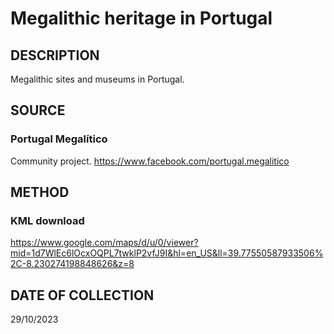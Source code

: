 # Megalithic heritage in Portugal

## DESCRIPTION
Megalithic sites and museums in Portugal.

## SOURCE 
### Portugal Megalítico
Community project.
https://www.facebook.com/portugal.megalitico

## METHOD
### KML download
https://www.google.com/maps/d/u/0/viewer?mid=1d7WlEc6lOcxOQPL7twklP2vfJ9I&hl=en_US&ll=39.77550587933506%2C-8.230274198848626&z=8

## DATE OF COLLECTION
29/10/2023
